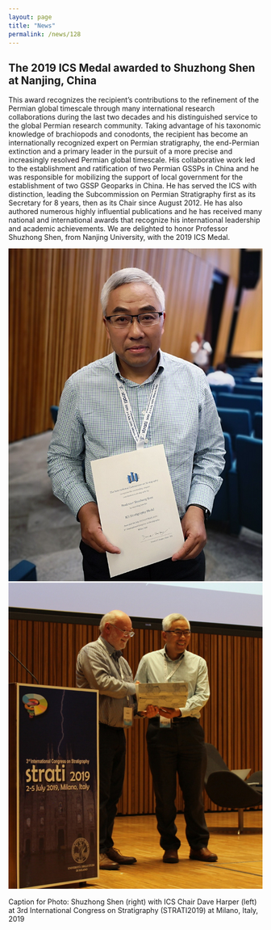 ```yaml
---
layout: page
title: "News"
permalink: /news/128
---
```

## The 2019 ICS Medal awarded to Shuzhong Shen at Nanjing, China 
This award recognizes the recipient’s contributions to the refinement of the Permian global timescale through many international research collaborations during the last two decades and his distinguished service to the global Permian research community. Taking advantage of his taxonomic knowledge of brachiopods and conodonts, the recipient has become an internationally recognized expert on Permian stratigraphy, the end-Permian extinction and a primary leader in the pursuit of a more precise and increasingly resolved Permian global timescale. His collaborative work led to the establishment and ratification of two Permian GSSPs in China and he was responsible for mobilizing the support of local government for the establishment of two GSSP Geoparks in China. He has served the ICS with distinction, leading the Subcommission on Permian Stratigraphy first as its Secretary for 8 years, then as its Chair since August 2012. He has also authored numerous highly influential publications and he has received many national and international awards that recognize his international leadership and academic achievements. We are delighted to honor Professor Shuzhong Shen, from Nanjing University, with the 2019 ICS Medal.

<img src="/images/person-shen.4.jpg" alt="" style="width:600px;" />

<img src="/images/person-shen.5.jpg" alt="" style="width:600px;" />

Caption for Photo: Shuzhong Shen (right) with ICS Chair Dave Harper (left) at 3rd International Congress on Stratigraphy (STRATI2019) at Milano, Italy, 2019